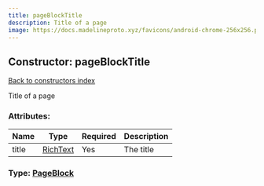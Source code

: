 ```yaml
---
title: pageBlockTitle
description: Title of a page
image: https://docs.madelineproto.xyz/favicons/android-chrome-256x256.png
---
```

## Constructor: pageBlockTitle  
[Back to constructors index](index.md)



Title of a page

### Attributes:

| Name     |    Type       | Required | Description |
|----------|---------------|----------|-------------|
|title|[RichText](../types/RichText.md) | Yes|The title|



### Type: [PageBlock](../types/PageBlock.md)


